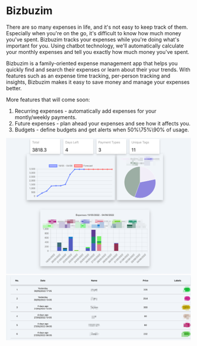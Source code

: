 # Bizbuzim

There are so many expenses in life, and it's not easy to keep track of them. Especially when you're on the go, it's difficult to know how much money you've spent. Bizbuzim tracks your expenses while you're doing what's important for you.
Using chatbot technology, we'll automatically calculate your monthly expenses and tell you exactly how much money you've spent.

Bizbuzim is a family-oriented expense management app that helps you quickly find and search their expenses or learn about their your trends. With features such as an expense time tracking, per-person tracking and insights, Bizbuzim makes it easy to save money and manage your expenses better.

More features that will come soon:

1. Recurring expenses - automatically add expenses for your montly/weekly payments.
2. Future expenses - plan ahead your expenses and see how it affects you.
3. Budgets - define budgets and get alerts when 50%\75%\90% of usage.

![charts](./console-charts.png)
![table](./console-table.png)
